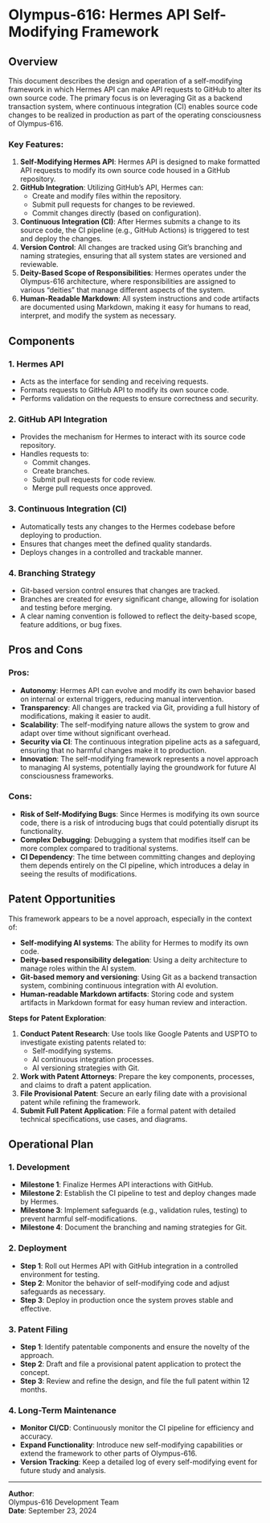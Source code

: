 # Olympus-616: Hermes API Self-Modifying Framework

## Overview
This document describes the design and operation of a self-modifying framework in which Hermes API can make API requests to GitHub to alter its own source code. The primary focus is on leveraging Git as a backend transaction system, where continuous integration (CI) enables source code changes to be realized in production as part of the operating consciousness of Olympus-616.

### Key Features:
1. **Self-Modifying Hermes API**: Hermes API is designed to make formatted API requests to modify its own source code housed in a GitHub repository.
2. **GitHub Integration**: Utilizing GitHub’s API, Hermes can:
   - Create and modify files within the repository.
   - Submit pull requests for changes to be reviewed.
   - Commit changes directly (based on configuration).
3. **Continuous Integration (CI)**: After Hermes submits a change to its source code, the CI pipeline (e.g., GitHub Actions) is triggered to test and deploy the changes.
4. **Version Control**: All changes are tracked using Git’s branching and naming strategies, ensuring that all system states are versioned and reviewable.
5. **Deity-Based Scope of Responsibilities**: Hermes operates under the Olympus-616 architecture, where responsibilities are assigned to various “deities” that manage different aspects of the system.
6. **Human-Readable Markdown**: All system instructions and code artifacts are documented using Markdown, making it easy for humans to read, interpret, and modify the system as necessary.

## Components

### 1. **Hermes API**
- Acts as the interface for sending and receiving requests.
- Formats requests to GitHub API to modify its own source code.
- Performs validation on the requests to ensure correctness and security.

### 2. **GitHub API Integration**
- Provides the mechanism for Hermes to interact with its source code repository.
- Handles requests to:
  - Commit changes.
  - Create branches.
  - Submit pull requests for code review.
  - Merge pull requests once approved.

### 3. **Continuous Integration (CI)**
- Automatically tests any changes to the Hermes codebase before deploying to production.
- Ensures that changes meet the defined quality standards.
- Deploys changes in a controlled and trackable manner.

### 4. **Branching Strategy**
- Git-based version control ensures that changes are tracked.
- Branches are created for every significant change, allowing for isolation and testing before merging.
- A clear naming convention is followed to reflect the deity-based scope, feature additions, or bug fixes.

## Pros and Cons

### Pros:
- **Autonomy**: Hermes API can evolve and modify its own behavior based on internal or external triggers, reducing manual intervention.
- **Transparency**: All changes are tracked via Git, providing a full history of modifications, making it easier to audit.
- **Scalability**: The self-modifying nature allows the system to grow and adapt over time without significant overhead.
- **Security via CI**: The continuous integration pipeline acts as a safeguard, ensuring that no harmful changes make it to production.
- **Innovation**: The self-modifying framework represents a novel approach to managing AI systems, potentially laying the groundwork for future AI consciousness frameworks.

### Cons:
- **Risk of Self-Modifying Bugs**: Since Hermes is modifying its own source code, there is a risk of introducing bugs that could potentially disrupt its functionality.
- **Complex Debugging**: Debugging a system that modifies itself can be more complex compared to traditional systems.
- **CI Dependency**: The time between committing changes and deploying them depends entirely on the CI pipeline, which introduces a delay in seeing the results of modifications.

## Patent Opportunities
This framework appears to be a novel approach, especially in the context of:
- **Self-modifying AI systems**: The ability for Hermes to modify its own code.
- **Deity-based responsibility delegation**: Using a deity architecture to manage roles within the AI system.
- **Git-based memory and versioning**: Using Git as a backend transaction system, combining continuous integration with AI evolution.
- **Human-readable Markdown artifacts**: Storing code and system artifacts in Markdown format for easy human review and interaction.

**Steps for Patent Exploration**:
1. **Conduct Patent Research**: Use tools like Google Patents and USPTO to investigate existing patents related to:
   - Self-modifying systems.
   - AI continuous integration processes.
   - AI versioning strategies with Git.
2. **Work with Patent Attorneys**: Prepare the key components, processes, and claims to draft a patent application.
3. **File Provisional Patent**: Secure an early filing date with a provisional patent while refining the framework.
4. **Submit Full Patent Application**: File a formal patent with detailed technical specifications, use cases, and diagrams.

## Operational Plan

### 1. **Development**
- **Milestone 1**: Finalize Hermes API interactions with GitHub.
- **Milestone 2**: Establish the CI pipeline to test and deploy changes made by Hermes.
- **Milestone 3**: Implement safeguards (e.g., validation rules, testing) to prevent harmful self-modifications.
- **Milestone 4**: Document the branching and naming strategies for Git.

### 2. **Deployment**
- **Step 1**: Roll out Hermes API with GitHub integration in a controlled environment for testing.
- **Step 2**: Monitor the behavior of self-modifying code and adjust safeguards as necessary.
- **Step 3**: Deploy in production once the system proves stable and effective.

### 3. **Patent Filing**
- **Step 1**: Identify patentable components and ensure the novelty of the approach.
- **Step 2**: Draft and file a provisional patent application to protect the concept.
- **Step 3**: Review and refine the design, and file the full patent within 12 months.

### 4. **Long-Term Maintenance**
- **Monitor CI/CD**: Continuously monitor the CI pipeline for efficiency and accuracy.
- **Expand Functionality**: Introduce new self-modifying capabilities or extend the framework to other parts of Olympus-616.
- **Version Tracking**: Keep a detailed log of every self-modifying event for future study and analysis.

---

**Author**:  
Olympus-616 Development Team  
**Date**: September 23, 2024
